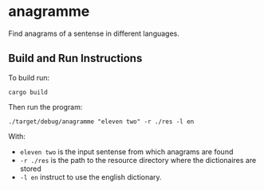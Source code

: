 # anagramme

Find anagrams of a sentense in different languages.

## Build and Run Instructions

To build run:

```
cargo build
```

Then run the program:

```
./target/debug/anagramme "eleven two" -r ./res -l en
```

With:

* `eleven two` is the input sentense from which anagrams are found
* `-r ./res` is the path to the resource directory where the dictionaires are stored
* `-l en` instruct to use the english dictionary.
